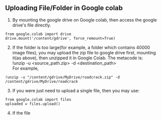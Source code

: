 ## Uploading File/Folder in Google colab

1. By mounting the google drive on Google colab, then access the google drive's file directly.<br>
```
from google.colab import drive 
drive.mount('/content/gdrive', force_remount=True)
```
2. If the folder is too large(for example, a folder which contains 40000 image files), you may upload the zip file to google drive first, mounting it(as above), then unzipped it in Google Colab. The metacode is:<br>
!unzip -u <source_path.zip> -d <destination_path> <br>
For example,
```
!unzip -u "/content/gdrive/MyDrive/roadcrack.zip" -d /content/gdrive/MyDrive/roadcrack
```
3. If you were just need to upload a single file, then you may use:
```
from google.colab import files
uploaded = files.upload()
```
4. If the file 
